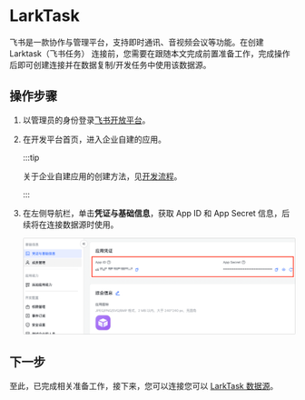 # LarkTask

飞书是一款协作与管理平台，支持即时通讯、音视频会议等功能。在创建 Larktask（飞书任务） 连接前，您需要在跟随本文完成前置准备工作，完成操作后即可创建连接并在数据复制/开发任务中使用该数据源。



## 操作步骤

1. 以管理员的身份登录[飞书开放平台](https://open.feishu.cn/app)。

2. 在开发平台首页，进入企业自建的应用。

   :::tip

   关于企业自建应用的创建方法，见[开发流程](https://open.feishu.cn/document/home/introduction-to-custom-app-development/self-built-application-development-process)。

   :::

3. 在左侧导航栏，单击**凭证与基础信息**，获取 App ID 和 App Secret 信息，后续将在连接数据源时使用。

   ![](../../../images/obtain_feishu_app_ak.png)



## 下一步

至此，已完成相关准备工作，接下来，您可以连接您可以 [LarkTask 数据源](../../../user-guide/connect-database/beta/connect-larktask.md)。